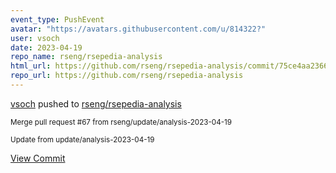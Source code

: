 ```yaml
---
event_type: PushEvent
avatar: "https://avatars.githubusercontent.com/u/814322?"
user: vsoch
date: 2023-04-19
repo_name: rseng/rsepedia-analysis
html_url: https://github.com/rseng/rsepedia-analysis/commit/75ce4aa2366105fa83351e3d2f9c755676ace9b3
repo_url: https://github.com/rseng/rsepedia-analysis
---
```


<a href='https://github.com/vsoch' target='_blank'>vsoch</a> pushed to <a href='https://github.com/rseng/rsepedia-analysis' target='_blank'>rseng/rsepedia-analysis</a>

<small>Merge pull request #67 from rseng/update/analysis-2023-04-19

Update from update/analysis-2023-04-19</small>

<a href='https://github.com/rseng/rsepedia-analysis/commit/75ce4aa2366105fa83351e3d2f9c755676ace9b3' target='_blank'>View Commit</a>